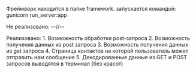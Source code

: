 Фреймворк находится в папке framework. запускается командой:
    gunicorn run_server:app

Не реализовано:
    --//--

Реализовано:
    1. Возможность обработки post-запроса
    2. Возможность получения данных из post запроса
    3. Возможность получения данных из get запроса
    4. Страница контактов на которой пользователь может отправить нам сообщение
    5. Декодированные данные из GET и POST запросов выводятся в терминал (без красот)


